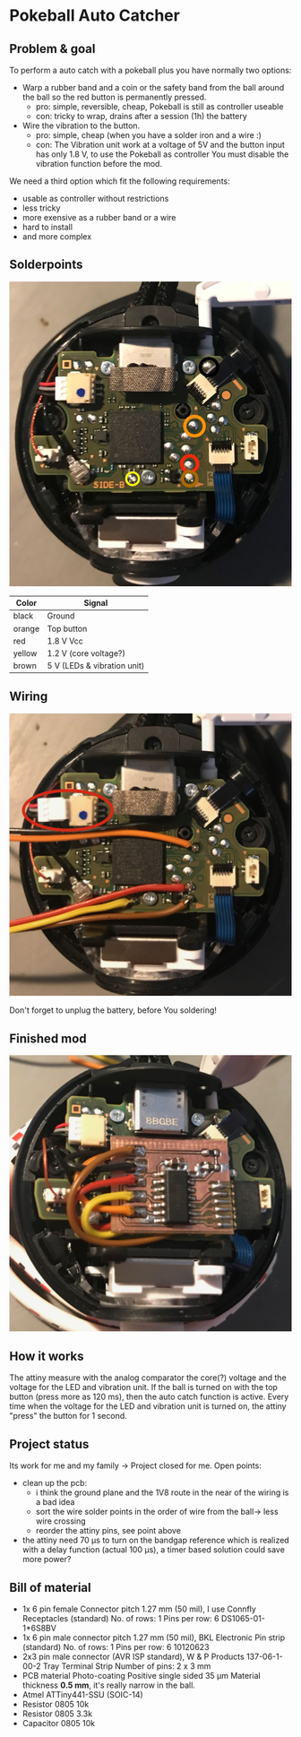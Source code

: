 # Pokeball Auto Catcher

## Problem & goal

To perform a auto catch with a pokeball plus you have normally two options:

* Warp a rubber band and a coin or the safety band from the ball around the ball so the red button is permanently pressed.
	* pro: simple, reversible, cheap, Pokeball is still as controller useable
	* con: tricky to wrap, drains after a session (1h) the battery 
*  Wire the vibration to the button.
	* pro: simple, cheap (when you have a solder iron and a wire :)
	* con: The Vibration unit work at a voltage of 5V and the button input has only 1.8 V, to use the Pokeball as controller You must disable the vibration function before the mod.

We need a third option which fit the following requirements:

* usable as controller without restrictions
* less tricky
* more exensive as a rubber band or a wire
* hard to install 
* and more complex


## Solderpoints
![Solder Points](Pictures/Ball%20-%201.jpg)

Color | Signal
------|-------
black | Ground 
orange | Top button 
red | 1.8 V Vcc
yellow | 1.2 V (core voltage?)
brown | 5 V (LEDs & vibration unit)

## Wiring
![Solder Points](Pictures/Ball%20-%202.jpg)

Don't forget to unplug the battery, before You soldering!

## Finished mod
![Solder Points](Pictures/Ball%20-%203.jpg)

## How it works

The attiny measure with the analog comparator the core(?) voltage and the voltage for the LED and vibration unit. If the ball is turned on with the top button (press more as 120 ms), then the auto catch function is active. Every time when the voltage for the LED and vibration unit is turned on, the attiny "press" the button for 1 second. 

## Project status
Its work for me and my family -> Project closed for me.
Open points:
* clean up the pcb:
	* i think the ground plane and the 1V8 route in the near of the wiring is a bad idea
	*  sort the wire solder points in the order of wire from the ball-> less wire crossing 
	*  reorder the attiny pins, see point above
*  the attiny need 70 µs to turn on the bandgap reference which is realized with a delay function (actual 100 µs), a timer based solution could save more power?

## Bill of material
* 1x 6 pin female Connector pitch 1.27 mm (50 mil), I use Connfly Receptacles (standard) No. of rows: 1 Pins per row: 6 DS1065-01-1*6S8BV
* 1x 6 pin male connector pitch 1.27 mm (50 mil), BKL Electronic Pin strip (standard) No. of rows: 1 Pins per row: 6 10120623
* 2x3 pin male connector (AVR ISP standard), W & P Products 137-06-1-00-2 Tray Terminal Strip Number of pins: 2 x 3 mm
* PCB material Photo-coating Positive single sided 35 µm Material thickness **0.5 mm**, it's really narrow in the ball.
* Atmel ATTiny441-SSU (SOIC-14)
* Resistor 0805 10k
* Resistor 0805 3.3k
* Capacitor 0805 10k
